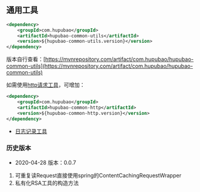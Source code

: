 ## 通用工具


```xml
<dependency>
    <groupId>com.hupubao</groupId>
    <artifactId>hupubao-common-utils</artifactId>
    <version>${hupubao-common-utils.version}</version>
</dependency>
```

版本自行查看：[https://mvnrepository.com/artifact/com.hupubao/hupubao-common-utils](https://mvnrepository.com/artifact/com.hupubao/hupubao-common-utils)

如需使用[http请求工具](https://github.com/ysdxz207/hupubao-common-http)，可增加：
```xml
<dependency>
    <groupId>com.hupubao</groupId>
    <artifactId>hupubao-common-http</artifactId>
    <version>${hupubao-common-http.version}</version>
</dependency>
```

- [日志记录工具](./doc/LogReqResArgs.MD)


### 历史版本

- 2020-04-28 版本：0.0.7

1. 可重复读Request直接使用spring的ContentCachingRequestWrapper
2. 私有化RSA工具的构造方法